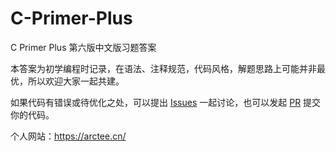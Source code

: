 # C-Primer-Plus
C Primer Plus 第六版中文版习题答案

本答案为初学编程时记录，在语法、注释规范，代码风格，解题思路上可能并非最优，所以欢迎大家一起共建。

如果代码有错误或待优化之处，可以提出 [Issues](https://github.com/adairhu/C-Primer-Plus/issues) 一起讨论，也可以发起 [PR](https://github.com/adairhu/C-Primer-Plus/pulls) 提交你的代码。



个人网站：https://arctee.cn/